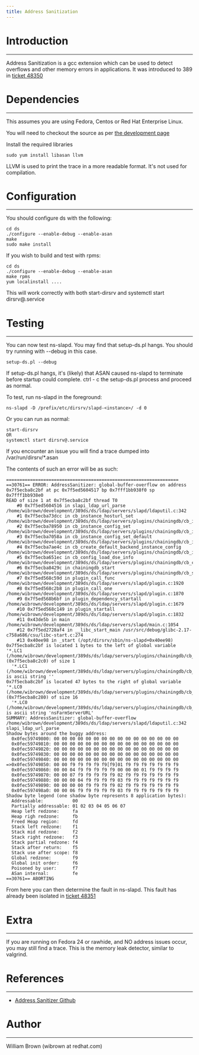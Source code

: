 ```yaml
---
title: Address Sanitization
---
```


# Introduction
--------------

Address Sanitization is a gcc extension which can be used to detect overflows and other memory errors in applications. It was introduced to 389 in [ticket 48350](https://fedorahosted.org/389/ticket/48350)

# Dependencies
--------------

This assumes you are using Fedora, Centos or Red Hat Enterprise Linux.

You will need to checkout the source as per [the development page](development.html)

Install the required libraries

    sudo yum install libasan llvm

LLVM is used to print the trace in a more readable format. It's not used for compilation.

# Configuration
---------------

You should configure ds with the following:

    cd ds
    ./configure --enable-debug --enable-asan
    make
    sudo make install

If you wish to build and test with rpms:

    cd ds
    ./configure --enable-debug --enable-asan
    make rpms
    yum localinstall ....

This will work correctly with both start-dirsrv and systemctl start dirsrv@.service

# Testing
---------

You can now test ns-slapd. You may find that setup-ds.pl hangs. You should try running with --debug in this case.

    setup-ds.pl --debug

If setup-ds.pl hangs, it's (likely) that ASAN caused ns-slapd to terminate before startup could complete. ctrl - c the setup-ds.pl process and proceed as normal.

To test, run ns-slapd in the foreground:

    ns-slapd -D /prefix/etc/dirsrv/slapd-<instance>/ -d 0

Or you can run as normal:

    start-dirsrv
    OR
    systemctl start dirsrv@.service

If you encounter an issue you will find a trace dumped into /var/run/dirsrv/*.asan

The contents of such an error will be as such:

    =================================================================
    ==30761== ERROR: AddressSanitizer: global-buffer-overflow on address 0x7f5ecba8c2bf at pc 0x7f5ed5604517 bp 0x7fff1bb938f0 sp 0x7fff1bb938e0
    READ of size 1 at 0x7f5ecba8c2bf thread T0
        #0 0x7f5ed5604516 in slapi_ldap_url_parse /home/wibrown/development/389ds/ds/ldap/servers/slapd/ldaputil.c:342
        #1 0x7f5ecba73dcc in cb_instance_hosturl_set /home/wibrown/development/389ds/ds/ldap/servers/plugins/chainingdb/cb_instance.c:692
        #2 0x7f5ecba78950 in cb_instance_config_set /home/wibrown/development/389ds/ds/ldap/servers/plugins/chainingdb/cb_instance.c:1506
        #3 0x7f5ecba7058a in cb_instance_config_set_default /home/wibrown/development/389ds/ds/ldap/servers/plugins/chainingdb/cb_instance.c:145
        #4 0x7f5ecba7ae4c in cb_create_default_backend_instance_config /home/wibrown/development/389ds/ds/ldap/servers/plugins/chainingdb/cb_instance.c:1911
        #5 0x7f5ecba651ec in cb_config_load_dse_info /home/wibrown/development/389ds/ds/ldap/servers/plugins/chainingdb/cb_config.c:143
        #6 0x7f5ecba8429c in chainingdb_start /home/wibrown/development/389ds/ds/ldap/servers/plugins/chainingdb/cb_start.c:36
        #7 0x7f5ed568c59d in plugin_call_func /home/wibrown/development/389ds/ds/ldap/servers/slapd/plugin.c:1920
        #8 0x7f5ed568c2b8 in plugin_call_one /home/wibrown/development/389ds/ds/ldap/servers/slapd/plugin.c:1870
        #9 0x7f5ed568b6bf in plugin_dependency_startall /home/wibrown/development/389ds/ds/ldap/servers/slapd/plugin.c:1679
        #10 0x7f5ed568c149 in plugin_startall /home/wibrown/development/389ds/ds/ldap/servers/slapd/plugin.c:1832
        #11 0x43de5b in main /home/wibrown/development/389ds/ds/ldap/servers/slapd/main.c:1054
        #12 0x7f5ed2728af4 in __libc_start_main /usr/src/debug/glibc-2.17-c758a686/csu/libc-start.c:274
        #13 0x40ee98 in _start (/opt/dirsrv/sbin/ns-slapd+0x40ee98)
    0x7f5ecba8c2bf is located 1 bytes to the left of global variable '*.LC1 (/home/wibrown/development/389ds/ds/ldap/servers/plugins/chainingdb/cb_instance.c)' (0x7f5ecba8c2c0) of size 1
      '*.LC1 (/home/wibrown/development/389ds/ds/ldap/servers/plugins/chainingdb/cb_instance.c)' is ascii string ''
    0x7f5ecba8c2bf is located 47 bytes to the right of global variable '*.LC0 (/home/wibrown/development/389ds/ds/ldap/servers/plugins/chainingdb/cb_instance.c)' (0x7f5ecba8c280) of size 16
      '*.LC0 (/home/wibrown/development/389ds/ds/ldap/servers/plugins/chainingdb/cb_instance.c)' is ascii string 'nsFarmServerURL'
    SUMMARY: AddressSanitizer: global-buffer-overflow /home/wibrown/development/389ds/ds/ldap/servers/slapd/ldaputil.c:342 slapi_ldap_url_parse
    Shadow bytes around the buggy address:
      0x0fec59749800: 00 00 00 00 00 00 00 00 00 00 00 00 00 00 00 00
      0x0fec59749810: 00 00 00 00 00 00 00 00 00 00 00 00 00 00 00 00
      0x0fec59749820: 00 00 00 00 00 00 00 00 00 00 00 00 00 00 00 00
      0x0fec59749830: 00 00 00 00 00 00 00 00 00 00 00 00 00 00 00 00
      0x0fec59749840: 00 00 00 00 00 00 00 00 00 00 00 00 00 00 00 00
    =>0x0fec59749850: 00 00 f9 f9 f9 f9 f9[f9]01 f9 f9 f9 f9 f9 f9 f9
      0x0fec59749860: 00 00 04 f9 f9 f9 f9 f9 00 00 00 01 f9 f9 f9 f9
      0x0fec59749870: 00 00 07 f9 f9 f9 f9 f9 02 f9 f9 f9 f9 f9 f9 f9
      0x0fec59749880: 00 00 00 04 f9 f9 f9 f9 03 f9 f9 f9 f9 f9 f9 f9
      0x0fec59749890: 00 00 00 00 f9 f9 f9 f9 02 f9 f9 f9 f9 f9 f9 f9
      0x0fec597498a0: 00 00 06 f9 f9 f9 f9 f9 03 f9 f9 f9 f9 f9 f9 f9
    Shadow byte legend (one shadow byte represents 8 application bytes):
      Addressable:           00
      Partially addressable: 01 02 03 04 05 06 07
      Heap left redzone:     fa
      Heap righ redzone:     fb
      Freed Heap region:     fd
      Stack left redzone:    f1
      Stack mid redzone:     f2
      Stack right redzone:   f3
      Stack partial redzone: f4
      Stack after return:    f5
      Stack use after scope: f8
      Global redzone:        f9
      Global init order:     f6
      Poisoned by user:      f7
      ASan internal:         fe
    ==30761== ABORTING

From here you can then determine the fault in ns-slapd. This fault has already been isolated in [ticket 48351](https://fedorahosted.org/389/ticket/48351)

# Extra
-------

If you are running on Fedora 24 or rawhide, and NO address issues occur, you may still find a trace. This is the memory leak detector, similar to valgrind.

# References
------------

- [Address Sanitizer Github](https://github.com/google/sanitizers/tree/master/address-sanitizer)

# Author
--------

William Brown (wibrown at redhat.com)


